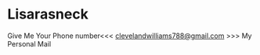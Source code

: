 # Lisarasneck
Give Me Your Phone number&lt;&lt;&lt; clevelandwilliams788@gmail.com >>> My Personal Mail 

